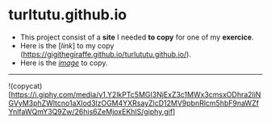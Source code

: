 # turltutu.github.io   

- This project consist of a **site** I needed **to copy** for one of my **exercice**.    
- Here is the [*link*] to my copy (https://gigithegiraffe.github.io/turlututu.github.io/).    
- Here is the [*image*](./turlututu.png) to copy.   

---

!(copycat)[https://i.giphy.com/media/v1.Y2lkPTc5MGI3NjExZ3c1MWx3cmsxODhra2liNGVyM3phZWltcno1aXlod3lzOGM4YXRsayZlcD12MV9pbnRlcm5hbF9naWZfYnlfaWQmY3Q9Zw/26his6ZeMjoxEKhlS/giphy.gif]


